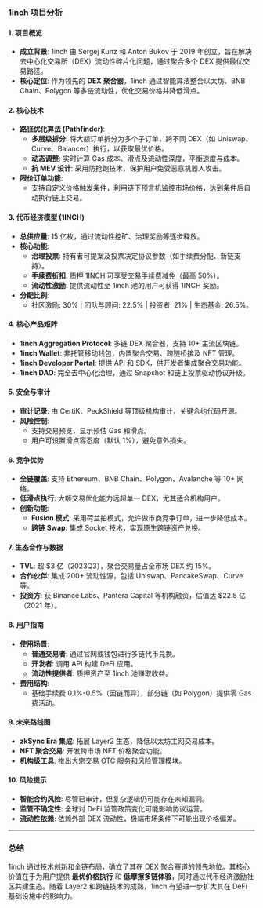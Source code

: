 ### **1inch 项目分析**

#### **1. 项目概览**
- **成立背景**: 1inch 由 Sergej Kunz 和 Anton Bukov 于 2019 年创立，旨在解决去中心化交易所（DEX）流动性碎片化问题，通过聚合多个 DEX 提供最优交易路径。
- **核心定位**: 作为领先的 **DEX 聚合器**，1inch 通过智能算法整合以太坊、BNB Chain、Polygon 等多链流动性，优化交易价格并降低滑点。

#### **2. 核心技术**
- **路径优化算法 (Pathfinder)**:
  - **多层级拆分**: 将大额订单拆分为多个子订单，跨不同 DEX（如 Uniswap、Curve、Balancer）执行，以获取最优价格。
  - **动态调整**: 实时计算 Gas 成本、滑点及流动性深度，平衡速度与成本。
  - **抗 MEV 设计**: 采用防抢跑技术，保护用户免受恶意机器人攻击。
- **限价订单功能**:
  - 支持自定义价格触发条件，利用链下预言机监控市场价格，达到条件后自动执行链上交易。

#### **3. 代币经济模型 (1INCH)**
- **总供应量**: 15 亿枚，通过流动性挖矿、治理奖励等逐步释放。
- **核心功能**:
  - **治理投票**: 持有者可提案及投票决定协议参数（如手续费分配、新链支持）。
  - **手续费折扣**: 质押 1INCH 可享受交易手续费减免（最高 50%）。
  - **流动性激励**: 提供流动性至 1inch 池的用户可获得 1INCH 奖励。
- **分配比例**:
  - 社区激励: 30% | 团队与顾问: 22.5% | 投资者: 21% | 生态基金: 26.5%。

#### **4. 核心产品矩阵**
- **1inch Aggregation Protocol**: 多链 DEX 聚合器，支持 10+ 主流区块链。
- **1inch Wallet**: 非托管移动钱包，内置聚合交易、跨链桥接及 NFT 管理。
- **1inch Developer Portal**: 提供 API 和 SDK，供开发者集成聚合交易功能。
- **1inch DAO**: 完全去中心化治理，通过 Snapshot 和链上投票驱动协议升级。

#### **5. 安全与审计**
- **审计记录**: 由 CertiK、PeckShield 等顶级机构审计，关键合约代码开源。
- **风险控制**:
  - 支持交易预览，显示预估 Gas 和滑点。
  - 用户可设置滑点容忍度（默认 1%），避免意外损失。

#### **6. 竞争优势**
- **全链覆盖**: 支持 Ethereum、BNB Chain、Polygon、Avalanche 等 10+ 网络。
- **低滑点执行**: 大额交易优化能力远超单一 DEX，尤其适合机构用户。
- **创新功能**:
  - **Fusion 模式**: 采用荷兰拍模式，允许做市商竞争订单，进一步降低成本。
  - **跨链 Swap**: 集成 Socket 技术，实现原生跨链资产兑换。

#### **7. 生态合作与数据**
- **TVL**: 超 $3 亿（2023Q3），聚合交易量占全市场 DEX 约 15%。
- **合作伙伴**: 集成 200+ 流动性源，包括 Uniswap、PancakeSwap、Curve 等。
- **投资方**: 获 Binance Labs、Pantera Capital 等机构融资，估值达 $22.5 亿（2021 年）。

#### **8. 用户指南**
- **使用场景**:
  - **普通交易者**: 通过官网或钱包进行多链代币兑换。
  - **开发者**: 调用 API 构建 DeFi 应用。
  - **流动性提供者**: 质押资产至 1inch 池赚取收益。
- **费用结构**:
  - 基础手续费 0.1%-0.5%（因链而异），部分链（如 Polygon）提供零 Gas 费活动。

#### **9. 未来路线图**
- **zkSync Era 集成**: 拓展 Layer2 生态，降低以太坊主网交易成本。
- **NFT 聚合交易**: 开发跨市场 NFT 价格聚合功能。
- **机构级工具**: 推出大宗交易 OTC 服务和风险管理模块。

#### **10. 风险提示**
- **智能合约风险**: 尽管已审计，但复杂逻辑仍可能存在未知漏洞。
- **监管不确定性**: 全球对 DeFi 监管政策变化可能影响协议运营。
- **流动性依赖**: 依赖外部 DEX 流动性，极端市场条件下可能出现价格偏差。

---

### **总结**
1inch 通过技术创新和全链布局，确立了其在 DEX 聚合赛道的领先地位。其核心价值在于为用户提供 **最优价格执行** 和 **低摩擦多链体验**，同时通过代币经济激励社区共建生态。随着 Layer2 和跨链技术的成熟，1inch 有望进一步扩大其在 DeFi 基础设施中的影响力。